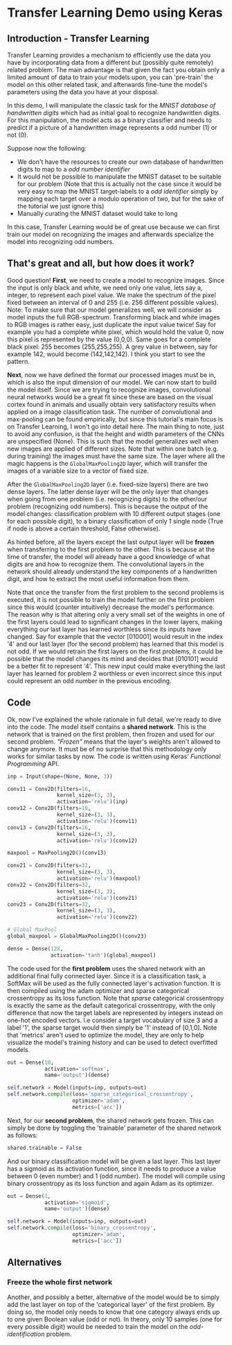 # Transfer Learning Demo using Keras


## Introduction - Transfer Learning
Transfer Learning provides a mechanism to efficiently use the data you have by incorporating data from a different but
(possibly quite remotely) related problem. The main advantage is that given the fact you obtain only a limited amount of
data to train your models upon, you can 'pre-train' the model on this other related task, and afterwards fine-tune the
model's parameters using the data you have at your disposal.

In this demo, I will manipulate the classic task for the *MNIST database of handwritten digits* which had as initial
goal to recognize handwritten digits. For this manipulation, the model acts as a binary classifier and needs to predict
if a picture of a handwritten image represents a odd number (1) or not (0). 

Suppose now the following: 
* We don't have the resources to create our own database of handwritten digits to map to a *odd number identifier*
* It would not be possible to manipulate the MNIST dataset to be suitable for our problem (Note that this is actually 
not the case since it would be very easy to map the MNIST target-labels to a *odd identifier* simply by mapping each 
target over a modulo operation of two, but for the sake of the tutorial we just ignore this)
* Manually curating the MNIST dataset would take to long

In this case, Transfer Learning would be of great use because we can first train our model on recognizing the images and
afterwards specialize the model into recognizing odd numbers.


## That's great and all, but how does it work?

Good question! **First**, we need to create a model to recognize images. Since the input is only black and white, we 
need only one value, lets say a, integer, to represent each pixel value. We make the spectrum of the pixel fixed between 
an interval of 0 and 255 (i.e. 256 different possible values). Note: To make sure that our model generalizes well, we 
will  consider as model inputs the full RGB-spectrum. Transforming black and white images to RGB images is rather easy, 
just duplicate the input value twice! Say for example you had a complete white pixel, which would hold the value 0, now 
this pixel is represented by the value (0,0,0). Same goes for a complete black pixel: 255 becomes (255,255,255). A grey 
value in between, say for example 142, would become (142,142,142). I think you start to see the pattern.

**Next**, now we have defined the format our processed images must be in, which is also the input dimension of our 
model. We can now start to build the model itself. Since we are trying to recognize images, convolutional neural 
networks would  be a great fit since these are based on the visual cortex found in animals and usually obtain very 
satisfactory results  when applied on a image classification task. The number of convolutional and max-pooling can be 
found empirically, but since this tutorial's main focus is on Transfer Learning, I won't go into detail here. The main 
thing to note, just to avoid any confusion, is that the height and width parameters of the CNNs are unspecified (None). 
This is such that the model generalizes well when new images are applied of different sizes. Note that within one batch 
(e.g. during training) the images must have the same size. The layer where all the magic happens is the 
`GlobalMaxPooling2D` layer, which will transfer the images of a variable size to a vector of fixed size.

After the `GlobalMaxPooling2D` layer (i.e. fixed-size layers) there are two dense layers. The latter dense layer will
be the only layer that changes when going from one problem (i.e. recognizing digits) to the other/our problem 
(recognizing odd numbers). This is because the output of the model changes: classification problem with 10 different
output stages (one for each possible digit), to a binary classification of only 1 single node (True if node is above
a certain threshold, False otherwise).

As hinted before, all the layers except the last output layer will be **frozen** when transferring to the first problem
to the other. This is because at the time of transfer, the model will already have a good knowledge of what digits are
and how to recognize them. The convolutional layers in the network should already understand the key components of a
handwritten digit, and how to extract the most useful information from them.

Note that once the transfer from the first problem to the second problems is executed, it is not possible to train the
model further on the first problem since this would (counter intuitively) decrease the model's performance. The reason
why is that altering only a very small set of the weights in one of the first layers could lead to significant changes
in the lower layers, making everything our last layer has learned worthless since its inputs have changed. Say for 
example that the vector [010001] would result in the index '4' and our last layer (for the second problem) has learned
that this model is not odd. If we would retrain the first layers on the first problems, it could be possible that the
model changes its mind and decides that [010101] would be a better fit to represent '4'. This new input could make
everything the last layer has learned for problem 2 worthless or even incorrect since this input could represent an odd
number in the previous encoding.

 
## Code

Ok, now I've explained the whole rationale in full detail, we're ready to dive into the code. The model itself contains
a **shared network**. This is the network that is trained on the first problem, then frozen and used for our second
problem. *"Frozen"* means that the layer's weights aren't allowed to change anymore. It must be of no surprise that this
methodology only works for similar tasks by now. The code is written using Keras' *Functional Programming* API.

```python
inp = Input(shape=(None, None, 3))

conv11 = Conv2D(filters=16,
                kernel_size=(3, 3),
                activation='relu')(inp)
conv12 = Conv2D(filters=16,
                kernel_size=(3, 3),
                activation='relu')(conv11)
conv13 = Conv2D(filters=16,
                kernel_size=(3, 3),
                activation='relu')(conv12)

maxpool = MaxPooling2D()(conv13)

conv21 = Conv2D(filters=32,
                kernel_size=(3, 3),
                activation='relu')(maxpool)
conv22 = Conv2D(filters=32,
                kernel_size=(3, 3),
                activation='relu')(conv21)
conv23 = Conv2D(filters=32,
                kernel_size=(3, 3),
                activation='relu')(conv22)

# Global MaxPool
global_maxpool = GlobalMaxPooling2D()(conv23)

dense = Dense(128,
              activation='tanh')(global_maxpool)
```

The code used for the **first problem** uses the shared network with an additional final fully connected layer. Since it
is a classification task, a SoftMax will be used as the fully connected layer's activation function. It is then compiled 
using the adam optimizer and sparse categorical crossentropy as its loss function. Note that *sparse* categorical 
crossentropy is exactly the same as the default categorical crossentropy, with the only difference that now the target 
labels are represented by integers instead on one-hot encoded vectors. I.e consider a target vocabulary of size 3 and a 
label '1', the sparse target would then simply be '1' instead of [0,1,0]. Note that 'metrics' aren't used to optimize 
the model, they are only to help visualize the model's training history and can be used to detect overfitted models. 
```python
out = Dense(10,
            activation='softmax',
            name='output')(dense)

self.network = Model(inputs=inp, outputs=out)
self.network.compile(loss='sparse_categorical_crossentropy',
                     optimizer='adam',
                     metrics=['acc'])
```

Next, for our **second problem**, the shared network gets frozen. This can simply be done by toggling the 'trainable'
parameter of the shared network as follows:
```python
shared.trainable = False
```

And our binary classification model will be given a last layer. This last layer has a sigmoid as its activation
function, since it needs to produce a value between 0 (even number) and 1 (odd number). The model will compile using 
binary crossentropy as its loss function and again Adam as its optimizer.
```python
out = Dense(1,
            activation='sigmoid',
            name='output')(dense)

self.network = Model(inputs=inp, outputs=out)
self.network.compile(loss='binary_crossentropy',
                     optimizer='adam',
                     metrics=['acc'])
```


## Alternatives

### Freeze the whole first network
Another, and possibly a better, alternative of the model would be to simply add the last layer on top of the 
'categorical layer' of the first problem. By doing so, the model only needs to know that one category always ends up to
one given Boolean value (odd or not). In theory, only 10 samples (one for every possible digit) would be needed to train
the model on the *odd-identification* problem.